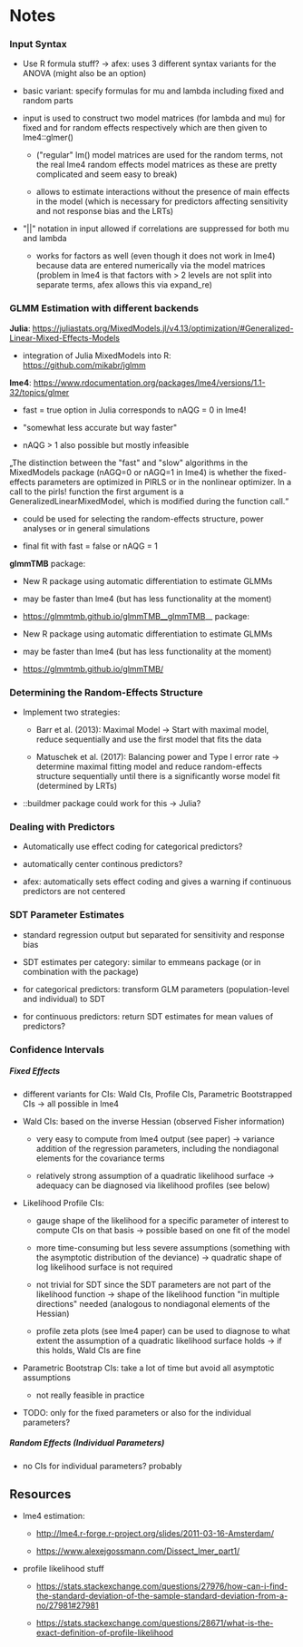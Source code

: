 # Notes 


### Input Syntax

+ Use R formula stuff? -> afex: uses 3 different syntax variants for the ANOVA (might also be an option)

+ basic variant: specify formulas for mu and lambda including fixed and random parts

+ input is used to construct two model matrices (for lambda and mu) for fixed and for random effects respectively which are then given to lme4::glmer()
	+ ("regular" lm() model matrices are used for the random terms, not the real lme4 random effects model matrices as these are pretty complicated and seem easy to break)

	+ allows to estimate interactions without the presence of main effects in the model (which is necessary for predictors affecting sensitivity and not response bias and the LRTs)
	
+ "||" notation in input allowed if correlations are suppressed for both mu and lambda
	+ works for factors as well (even though it does not work in lme4) because data are entered numerically via the model matrices (problem in lme4 is that factors with > 2 levels are not split into separate terms, afex allows this via expand_re)


### GLMM Estimation with different backends


__Julia__: https://juliastats.org/MixedModels.jl/v4.13/optimization/#Generalized-Linear-Mixed-Effects-Models

+ integration of Julia MixedModels into R: https://github.com/mikabr/jglmm

__lme4__: https://www.rdocumentation.org/packages/lme4/versions/1.1-32/topics/glmer

+ fast = true option in Julia corresponds to nAQG = 0 in lme4!

+ "somewhat less accurate but way faster"

+ nAQG > 1 also possible but mostly infeasible

„The distinction between the "fast" and "slow" algorithms in the MixedModels package (nAGQ=0 or nAGQ=1 in lme4) is whether the fixed-effects parameters are optimized in PIRLS or in the nonlinear optimizer. In a call to the pirls! function the first argument is a GeneralizedLinearMixedModel, which is modified during the function call.“

+ could be used for selecting the random-effects structure, power analyses or in general simulations

+ final fit with fast = false or nAQG = 1


__glmmTMB__ package: 

+ New R package using automatic differentiation to estimate GLMMs

+ may be faster than lme4 (but has less functionality at the moment)

+ https://glmmtmb.github.io/glmmTMB__glmmTMB__ package: 

+ New R package using automatic differentiation to estimate GLMMs

+ may be faster than lme4 (but has less functionality at the moment)

+ https://glmmtmb.github.io/glmmTMB/

### Determining the Random-Effects Structure

+ Implement two strategies: 
	
	+ Barr et al. (2013): Maximal Model -> Start with maximal model, reduce sequentially and use the first model that fits the data

	+ Matuschek et al. (2017): Balancing power and Type I error rate -> determine maximal fitting model and reduce random-effects structure sequentially until there is a significantly worse model fit (determined by LRTs)

+ ::buildmer package could work for this -> Julia?


### Dealing with Predictors

+ Automatically use effect coding for categorical predictors?

+ automatically center continous predictors? 

+ afex: automatically sets effect coding and gives a warning if continuous predictors are not centered

### SDT Parameter Estimates

+ standard regression output but separated for sensitivity and response bias

+ SDT estimates per category: similar to emmeans package (or in combination with the package)

+ for categorical predictors: transform GLM parameters (population-level and individual) to SDT

+ for continuous predictors: return SDT estimates for mean values of predictors?

### Confidence Intervals

##### Fixed Effects

+ different variants for CIs: Wald CIs, Profile CIs, Parametric Bootstrapped CIs -> all possible in lme4

+ Wald CIs: based on the inverse Hessian (observed Fisher information)

	+ very easy to compute from lme4 output (see paper) -> variance addition of the regression parameters, including the nondiagonal elements for the covariance terms

	+ relatively strong assumption of a quadratic likelihood surface -> adequacy can be diagnosed via likelihood profiles (see below)

+ Likelihood Profile CIs: 

	+ gauge shape of the likelihood for a specific parameter of interest to compute CIs on that basis -> possible based on one fit of the model

	+ more time-consuming but less severe assumptions (something with the asymptotic distribution of the deviance) -> quadratic shape of log likelihood surface is not required

	+ not trivial for SDT since the SDT parameters are not part of the likelihood function -> shape of the likelihood function "in multiple directions" needed (analogous to nondiagonal elements of the Hessian)

	+ profile zeta plots (see lme4 paper) can be used to diagnose to what extent the assumption of a quadratic likelihood surface holds -> if this holds, Wald CIs are fine

+ Parametric Bootstrap CIs: take a lot of time but avoid all asymptotic assumptions 

	+ not really feasible in practice 

+ TODO: only for the fixed parameters or also for the individual parameters? 


##### Random Effects (Individual Parameters)

+ no CIs for individual parameters? probably


## Resources


+ lme4 estimation:

	+ http://lme4.r-forge.r-project.org/slides/2011-03-16-Amsterdam/

	+ https://www.alexejgossmann.com/Dissect_lmer_part1/

+ profile likelihood stuff

	+ https://stats.stackexchange.com/questions/27976/how-can-i-find-the-standard-deviation-of-the-sample-standard-deviation-from-a-no/27981#27981

	+ https://stats.stackexchange.com/questions/28671/what-is-the-exact-definition-of-profile-likelihood



